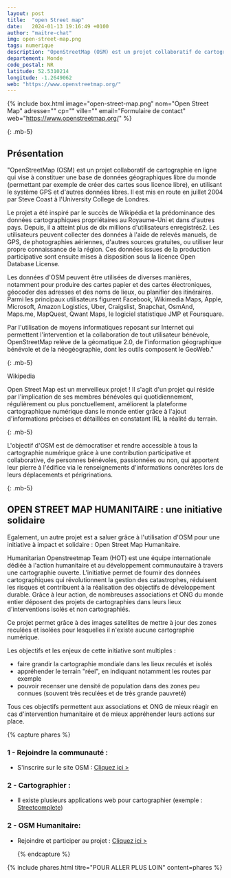 ```yaml
---
layout: post
title:  "open Street map"
date:   2024-01-13 19:16:49 +0100
author: "maitre-chat"
img: open-street-map.png
tags: numerique
description: "OpenStreetMap (OSM) est un projet collaboratif de cartographie en ligne qui vise à constituer une base de données géographiques libre du monde (permettant par exemple de créer des cartes sous licence libre), en utilisant le système GPS et d'autres données libres. Il est mis en route en juillet 2004 par Steve Coast à l'University College de Londres."
departement: Monde
code_postal: NR
latitude: 52.5310214
longitude: -1.2649062
web: "https://www.openstreetmap.org/"
---
```


{% include box.html image="open-street-map.png" nom="Open Street Map" adresse="" cp="" ville="" email="Formulaire de contact" web="https://www.openstreetmap.org/" %}

{: .mb-5}

## Présentation

"OpenStreetMap (OSM) est un projet collaboratif de cartographie en ligne qui vise à constituer une base de données géographiques libre du monde (permettant par exemple de créer des cartes sous licence libre), en utilisant le système GPS et d'autres données libres. Il est mis en route en juillet 2004 par Steve Coast à l'University College de Londres.

Le projet a été inspiré par le succès de Wikipédia et la prédominance des données cartographiques propriétaires au Royaume-Uni et dans d'autres pays. Depuis, il a atteint plus de dix millions d'utilisateurs enregistrés2. Les utilisateurs peuvent collecter des données à l'aide de relevés manuels, de GPS, de photographies aériennes, d'autres sources gratuites, ou utiliser leur propre connaissance de la région. Ces données issues de la production participative sont ensuite mises à disposition sous la licence Open Database License.

Les données d'OSM peuvent être utilisées de diverses manières, notamment pour produire des cartes papier et des cartes électroniques, géocoder des adresses et des noms de lieux, ou planifier des itinéraires. Parmi les principaux utilisateurs figurent Facebook, Wikimedia Maps, Apple, Microsoft, Amazon Logistics, Uber, Craigslist, Snapchat, OsmAnd, Maps.me, MapQuest, Qwant Maps, le logiciel statistique JMP et Foursquare.

Par l'utilisation de moyens informatiques reposant sur Internet qui permettent l'intervention et la collaboration de tout utilisateur bénévole, OpenStreetMap relève de la géomatique 2.0, de l'information géographique bénévole et de la néogéographie, dont les outils composent le GeoWeb."

{: .mb-5}

Wikipedia

Open Street Map est un merveilleux projet ! Il s'agit d'un projet qui réside par l'implication de ses membres bénévoles qui quotidiennement, régulièrement ou plus ponctuellement, améliorent la plateforme cartographique numérique dans le monde entier grâce à l'ajout d'informations précises et détaillées en constatant IRL la réalité du terrain. 

{: .mb-5}

L'objectif d'OSM est de démocratiser et rendre accessible à tous la cartographie numérique grâce à une contribution participative et collaborative, de personnes bénévoles, passionnées ou non, qui apportent leur pierre à l'édifice via le renseignements d'informations concrètes lors de leurs déplacements et périgrinations. 

{: .mb-5}

## OPEN STREET MAP HUMANITAIRE : une initiative solidaire

Egalement, un autre projet est a saluer grâce à l'utilisation d'OSM pour une initiative à impact et solidaire : Open Street Map Humanitaire.

Humanitarian Openstreetmap Team (​HOT) est une équipe internationale dédiée à l'action humanitaire et au développement communautaire à travers une cartographie ouverte. L'initiative permet de fournir des données cartographiques qui révolutionnent la gestion des catastrophes, réduisent les risques et contribuent à la réalisation des objectifs de développement durable. Grâce à leur action, de nombreuses associations et ONG du monde entier déposent des projets de cartographies dans leurs lieux d'interventions isolés et non cartographiés. 

Ce projet permet grâce à des images satellites de mettre à jour des zones reculées et isolées pour lesquelles il n'existe aucune cartographie numérique. 

Les objectifs et les enjeux de cette initiative sont multiples  :

- faire grandir la cartographie mondiale dans les lieux reculés et isolés
- appréhender le terrain "réel", en indiquant notamment les routes par exemple
- pouvoir recenser une densité de population dans des zones peu connues (souvent très reculées et de très grande pauvreté)

Tous ces objectifs permettent aux associations et ONG de mieux réagir en cas d'intervention humanitaire et de mieux appréhender leurs actions sur place. 

  
{% capture phares %}

### 1 - Rejoindre la communauté :
- S'inscrire sur le site OSM : <a href="https://www.openstreetmap.org" target="_blank">Cliquez ici ></a>

### 2 - Cartographier :
- Il existe plusieurs applications web pour cartographier (exemple : <a href="https://streetcomplete.app/" target="_blank">Streetcomplete</a>)

### 2 - OSM Humanitaire:
- Rejoindre et participer au projet : <a href="https://www.hotosm.org/" target="_blank">Cliquez ici ></a>

  {% endcapture %}

{% include phares.html titre="POUR ALLER PLUS LOIN" content=phares %}